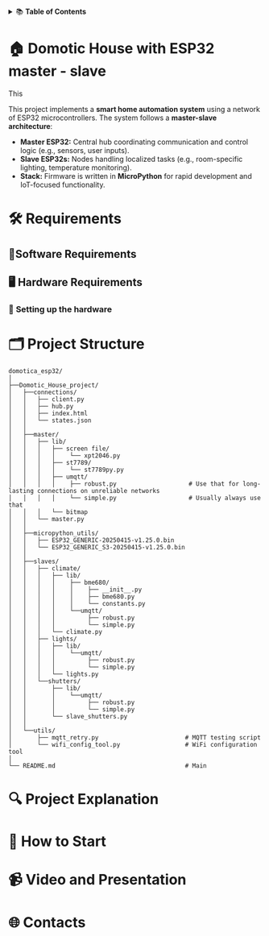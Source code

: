 <details>
<summary>📚 <b>Table of Contents</b></summary>

 1. [About the project](#-domotic-house-with-esp32-master---slave)  

 2. [Requirements](#️-requirements)
  
 3. [Project Structure](#️-project-structure)
  
 4. [Project Explanation](#-project-explanation)
  
 5. [How to Start](#-how-to-start)
  
 6.  [ Video and Presentation](#-video-and-presentation)

 7.  [Contacts](#-contacts)
  
</details>


# 🏠 **Domotic House with ESP32 master - slave**

This

This project implements a **smart home automation system** using a network of ESP32 microcontrollers.
The system follows a **master-slave architecture**:
- **Master ESP32:** Central hub coordinating communication and control logic (e.g., sensors, user inputs).
- **Slave ESP32s:** Nodes handling localized tasks (e.g., room-specific lighting, temperature monitoring).
- **Stack:** Firmware is written in **MicroPython** for rapid development and IoT-focused functionality.

# 🛠️ **Requirements**
## 🐍**Software Requirements**


## 🖥️ **Hardware Requirements**


### 🔧 **Setting up the hardware**

# 🗂️ **Project Structure**

```
domotica_esp32/
│
├──Domotic_House_project/
│   ├──connections/    
│   │   ├── client.py
│   │   ├── hub.py
│   │   ├── index.html
│   │   └── states.json  
│   │
│   ├──master/
│   │   ├── lib/ 
│   │   │   ├── screen file/
│   │   │   │    └── xpt2046.py
│   │   │   ├── st7789/
│   │   │   │    └── st7789py.py
│   │   │   ├── umqtt/
│   │   │   │    ├── robust.py                    # Use that for long-lasting connections on unreliable networks
│   │   │   │    └── simple.py                    # Usually always use that
│   │   │   └── bitmap 
│   │   └── master.py 
│   │
│   ├──micropython_utils/
│   │   ├── ESP32_GENERIC-20250415-v1.25.0.bin
│   │   └── ESP32_GENERIC_S3-20250415-v1.25.0.bin
│   │
│   ├──slaves/
│   │   ├── climate/
│   │   │   ├── lib/
│   │   │   │    ├── bme680/
│   │   │   │    │    ├── __init__.py
│   │   │   │    │    ├── bme680.py
│   │   │   │    │    └── constants.py
│   │   │   │    └──umqtt/
│   │   │   │         ├── robust.py
│   │   │   │         └── simple.py
│   │   │   └── climate.py
│   │   ├── lights/
│   │   │   ├── lib/
│   │   │   │    └──umqtt/
│   │   │   │         ├── robust.py
│   │   │   │         └── simple.py
│   │   │   └── lights.py
│   │   └──shutters/
│   │       ├── lib/
│   │       │    └──umqtt/
│   │       │         ├── robust.py
│   │       │         └── simple.py
│   │       └── slave_shutters.py
│   │
│   └──utils/
│       ├── mqtt_retry.py                        # MQTT testing script
│       └── wifi_config_tool.py                  # WiFi configuration tool
│   
└── README.md                                    # Main 
```

# 🔍 **Project Explanation**

# 🚀 **How to Start**


# 📹 **Video and Presentation**

# 🌐 **Contacts**

